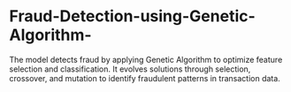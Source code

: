 # Fraud-Detection-using-Genetic-Algorithm-
The model detects fraud by applying Genetic Algorithm to optimize feature selection and classification. It evolves solutions through selection, crossover, and mutation to identify fraudulent patterns in transaction data.
